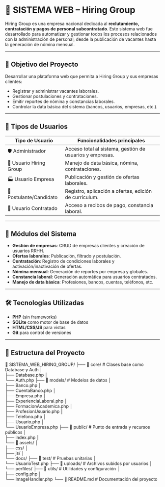 # 🧠 SISTEMA WEB – Hiring Group

Hiring Group es una empresa nacional dedicada al **reclutamiento, contratación y pagos de personal subcontratado**. Este sistema web fue desarrollado para automatizar y gestionar todos los procesos relacionados con la administración de personal, desde la publicación de vacantes hasta la generación de nómina mensual.

---

## 📌 Objetivo del Proyecto

Desarrollar una plataforma web que permita a Hiring Group y sus empresas clientes:

- Registrar y administrar vacantes laborales.
- Gestionar postulaciones y contrataciones.
- Emitir reportes de nómina y constancias laborales.
- Controlar la data básica del sistema (bancos, usuarios, empresas, etc.).

---

## 👥 Tipos de Usuarios

| Tipo de Usuario         | Funcionalidades principales |
|-------------------------|-----------------------------|
| 🛡️ Administrador         | Acceso total al sistema, gestión de usuarios y empresas. |
| 🏢 Usuario Hiring Group  | Manejo de data básica, nómina, contrataciones. |
| 🏭 Usuario Empresa       | Publicación y gestión de ofertas laborales. |
| 👤 Postulante/Candidato  | Registro, aplicación a ofertas, edición de currículum. |
| 👷 Usuario Contratado    | Acceso a recibos de pago, constancia laboral. |

---

## 🧩 Módulos del Sistema

- **Gestión de empresas**: CRUD de empresas clientes y creación de usuarios RRHH.
- **Ofertas laborales**: Publicación, filtrado y postulación.
- **Contratación**: Registro de condiciones laborales y activación/inactivación de ofertas.
- **Nómina mensual**: Generación de reportes por empresa y globales.
- **Constancia laboral**: Generación automática para usuarios contratados.
- **Manejo de data básica**: Profesiones, bancos, cuentas, teléfonos, etc.

---

## 🛠️ Tecnologías Utilizadas

- **PHP** (sin frameworks)
- **SQLite** como motor de base de datos
- **HTML/CSS/JS** para vistas
- **Git** para control de versiones

---

## 📁 Estructura del Proyecto

📁 SISTEMA_WEB_HIRING_GROUP/ 
├── 📁 core/               # Clases base como Database y Auth │   
    ├── Database.php │   
    └── Auth.php 
├── 📁 models/             # Modelos de datos │   
    ├── Banco.php │   
    ├── CuentaBanco.php │   
    ├── Empresa.php │   
    ├── ExperienciaLaboral.php │   
    ├── FormacionAcademica.php │   
    ├── ProfesionUsuario.php │   
    ├── Telefono.php │   
    ├── Usuario.php │   
    └── UsuarioEmpresa.php 
├── 📁 public/             # Punto de entrada y recursos públicos │   
    ├── index.php │   
    └── 📁 assets/ │       
        ├── css/ │       
        ├── js/ │       
        └── docs/ 
├── 📁 test/               # Pruebas unitarias │   
    └── UsuarioTest.php 
├── 📁 uploads/            # Archivos subidos por usuarios │   
    └── perfiles/ 
├── 📁 utils/              # Utilidades y configuración │   
    ├── config.php │   
    └── ImageHandler.php 
└── 📄 README.md           # Documentación del proyecto